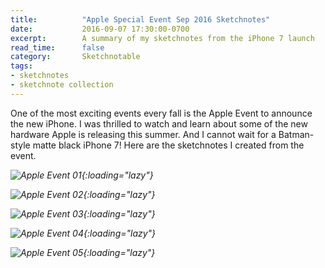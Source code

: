 ```yaml
---
title:          "Apple Special Event Sep 2016 Sketchnotes"
date:           2016-09-07 17:30:00-0700
excerpt:        A summary of my sketchnotes from the iPhone 7 launch
read_time:      false
category:       Sketchnotable
tags:
- sketchnotes
- sketchnote collection
---
```


One of the most exciting events every fall is the Apple Event to announce the new iPhone. I was thrilled to watch and learn about some of the new hardware Apple is releasing this summer. And I cannot wait for a Batman-style matte black iPhone 7! Here are the sketchnotes I created from the event.

_![Apple Event 01](https://media.bennorris.org/images/sketchnotable/appleEvent2016/apple-event-2016-sketchnote-01.JPG){:loading="lazy"}_

_![Apple Event 02](https://media.bennorris.org/images/sketchnotable/appleEvent2016/apple-event-2016-sketchnote-02.JPG){:loading="lazy"}_

_![Apple Event 03](https://media.bennorris.org/images/sketchnotable/appleEvent2016/apple-event-2016-sketchnote-03.JPG){:loading="lazy"}_

_![Apple Event 04](https://media.bennorris.org/images/sketchnotable/appleEvent2016/apple-event-2016-sketchnote-04.JPG){:loading="lazy"}_

_![Apple Event 05](https://media.bennorris.org/images/sketchnotable/appleEvent2016/apple-event-2016-sketchnote-05.JPG){:loading="lazy"}_
